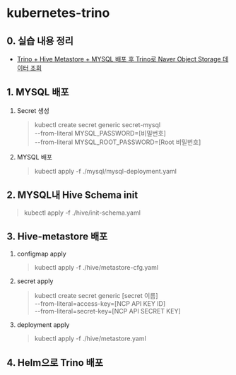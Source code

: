 # kubernetes-trino

## 0. 실습 내용 정리
- [Trino + Hive Metastore + MYSQL 배포 후 Trino로 Naver Object Storage 데이터 조회](https://velog.io/@newnew_daddy/K8S02)
## 1. MYSQL 배포
1. Secret 생성
    > kubectl create secret generic secret-mysql \
        --from-literal MYSQL_PASSWORD=[비밀번호] \
        --from-literal MYSQL_ROOT_PASSWORD=[Root 비밀번호] 

2. MYSQL 배포
    > kubectl apply -f ./mysql/mysql-deployment.yaml

## 2. MYSQL내 Hive Schema init
> kubectl apply -f ./hive/init-schema.yaml

## 3. Hive-metastore 배포
1. configmap apply
    > kubectl apply -f ./hive/metastore-cfg.yaml

2. secret apply
    > kubectl create secret generic [secret 이름] \
    --from-literal=access-key=[NCP API KEY ID] \
    --from-literal=secret-key=[NCP API SECRET KEY]

3. deployment apply
    > kubectl apply -f ./hive/metastore.yaml

## 4. Helm으로 Trino 배포
